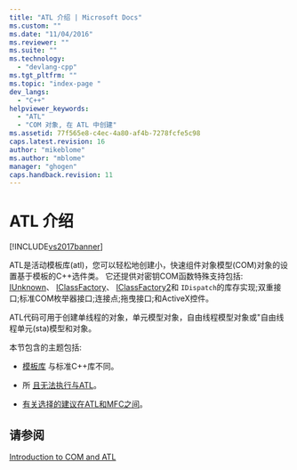 ```yaml
---
title: "ATL 介绍 | Microsoft Docs"
ms.custom: ""
ms.date: "11/04/2016"
ms.reviewer: ""
ms.suite: ""
ms.technology: 
  - "devlang-cpp"
ms.tgt_pltfrm: ""
ms.topic: "index-page "
dev_langs: 
  - "C++"
helpviewer_keywords: 
  - "ATL"
  - "COM 对象, 在 ATL 中创建"
ms.assetid: 77f565e8-c4ec-4a80-af4b-7278fcfe5c98
caps.latest.revision: 16
author: "mikeblome"
ms.author: "mblome"
manager: "ghogen"
caps.handback.revision: 11
---
```

# ATL 介绍
[!INCLUDE[vs2017banner](../assembler/inline/includes/vs2017banner.md)]

ATL是活动模板库\(atl\)，您可以轻松地创建小，快速组件对象模型\(COM\)对象的设置基于模板的C\+\+选件类。  它还提供对密钥COM函数特殊支持包括: [IUnknown](http://msdn.microsoft.com/library/windows/desktop/ms680509)、 [IClassFactory](http://msdn.microsoft.com/library/windows/desktop/ms694364)、 [IClassFactory2](http://msdn.microsoft.com/library/windows/desktop/ms692720)和 `IDispatch`的库存实现;双重接口;标准COM枚举器接口;连接点;拖曳接口;和ActiveX控件。  
  
 ATL代码可用于创建单线程的对象，单元模型对象，自由线程模型对象或"自由线程单元\(sta\)模型和对象。  
  
 本节包含的主题包括:  
  
-   [模板库](../atl/using-a-template-library.md) 与标准C\+\+库不同。  
  
-   所 [且无法执行与ATL](../atl/scope-of-atl.md)。  
  
-   [有关选择的建议在ATL和MFC之间](../atl/recommendations-for-choosing-between-atl-and-mfc.md)。  
  
## 请参阅  
 [Introduction to COM and ATL](../atl/introduction-to-com-and-atl.md)